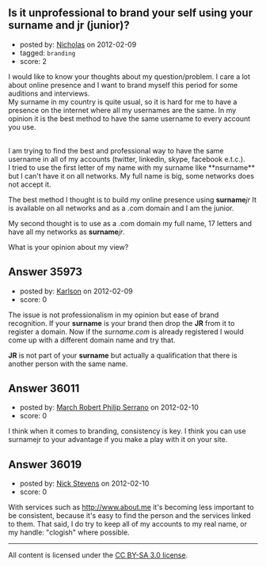 ## Is it unprofessional to brand your self using your surname and jr (junior)?

- posted by: [Nicholas](https://stackexchange.com/users/-1/16318-nicholas) on 2012-02-09
- tagged: `branding`
- score: 2

I would like to know your thoughts about my question/problem. I care a lot about online presence and I want to brand myself this period for some auditions and interviews.<br>My surname in my country is quite usual, so it is hard for me to have a presence on the internet where all my usernames are the same. In my opinion it is the best method to have the same username to every account you use.

<br>
I am trying to find the best and professional way to have the same username in all of my accounts (twitter, linkedin, skype, facebook e.t.c.).
<br>
I tried to use the first letter of my name with my surname like **nsurname** but I can't have it on all networks. My full name is big, some networks does not accept it.

The best method I thought is to build my online presence using **surname***jr* It is available on all networks and as a .com domain and I am the junior.

My second thought is to use as a .com domain my full name, 17 letters and have all my networks as **surname***jr*.

What is your opinion about my view? 


## Answer 35973

- posted by: [Karlson](https://stackexchange.com/users/-1/15252-karlson) on 2012-02-09
- score: 0

The issue is not professionalism in my opinion but ease of brand recognition.  If your **surname** is your brand then drop the **JR** from it to register a domain.  Now if the *surname.com* is already registered I would come up with a different domain name and try that.

**JR** is not part of your **surname** but actually a qualification that there is another person with the same name.


## Answer 36011

- posted by: [March Robert Philip Serrano](https://stackexchange.com/users/-1/16119-march-robert-philip-serrano) on 2012-02-10
- score: 0

I think when it comes to branding, consistency is key. I think you can use surnamejr to your advantage if you make a play with it on your site.


## Answer 36019

- posted by: [Nick Stevens](https://stackexchange.com/users/-1/15902-nick-stevens) on 2012-02-10
- score: 0

With services such as http://www.about.me it's becoming less important to be consistent, because it's easy to find the person and the services linked to them. That said, I do try to keep all of my accounts to my real name, or my handle: "clogish" where possible.





---

All content is licensed under the [CC BY-SA 3.0 license](https://creativecommons.org/licenses/by-sa/3.0/).
